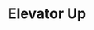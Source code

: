 ---
layout: card
category: [maker, digital]
image: /img/makers/elevatorup.jpg
title: Elevator Up
homepage: http://elevatorup.com/
---